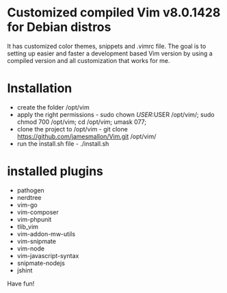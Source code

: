# Customized compiled Vim v8.0.1428 for Debian distros
It has customized color themes, snippets and .vimrc file. The goal is to setting up easier and faster a development based Vim version by using a compiled version and all customization that works for me.

# Installation

- create the folder /opt/vim 
- apply the right permissions - sudo chown $USER:$USER /opt/vim/; sudo chmod 700 /opt/vim; cd /opt/vim; umask 077;
- clone the project to /opt/vim - git clone https://github.com/jamesmallon/Vim.git /opt/vim/
- run the install.sh file - ./install.sh

# installed plugins
- pathogen
- nerdtree
- vim-go
- vim-composer
- vim-phpunit
- tlib_vim
- vim-addon-mw-utils
- vim-snipmate
- vim-node
- vim-javascript-syntax
- snipmate-nodejs
- jshint

Have fun!
